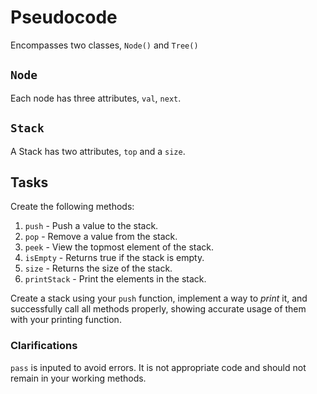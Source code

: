 # Pseudocode
Encompasses two classes, ```Node()``` and ```Tree()```


## ```Node``` 
Each node has three attributes, ```val```, ```next```.

## ```Stack```
A Stack has two attributes, ```top``` and a ```size```.

## Tasks
Create the following methods:
1. ```push``` - Push a value to the stack.
2. ```pop``` - Remove a value from the stack.
3. ```peek``` - View the topmost element of the stack.
4. ```isEmpty``` - Returns true if the stack is empty.
5. ```size``` - Returns the size of the stack.
6. ```printStack``` - Print the elements in the stack.

Create a stack using your ```push``` function, implement a way to _print_ it, and successfully call all methods properly, showing accurate usage of them with your printing function. 

### Clarifications
```pass``` is inputed to avoid errors. It is not appropriate code and should not remain in your working methods.